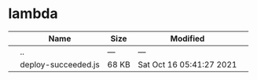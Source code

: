 # lambda

<table><thead><tr class="header"><th></th><th>Name</th><th>Size</th><th>Modified</th><th></th></tr></thead><tbody><tr class="odd"><td></td><td><span class="goup">..</span></td><td>—</td><td>—</td><td></td></tr><tr class="even"><td></td><td><span class="name">deploy-succeeded.js</span></td><td>68 KB</td><td>Sat Oct 16 05:41:27 2021</td><td></td></tr></tbody></table>
